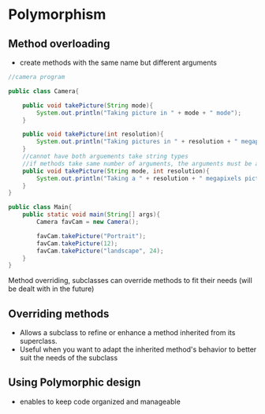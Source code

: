 # Polymorphism

## Method overloading
- create methods with the same name but different arguments

```java
//camera program

public class Camera{

    public void takePicture(String mode){
        System.out.println("Taking picture in " + mode + " mode");
    }

    public void takePicture(int resolution){
        System.out.println("Taking pictures in " + resolution + " megapixels.");
    }
    //cannot have both arguements take string types
    //if methods take same number of arguments, the arguments must be a different type
    public void takePicture(String mode, int resolution){
        System.out.println("Taking a " + resolution + " megapixels picture in " + mode + " mode." );
    }
}

public class Main{
    public static void main(String[] args){
        Camera favCam = new Camera();

        favCam.takePicture("Portrait");
        favCam.takePicture(12);
        favCam.takePicture("landscape", 24);
    }
}
```
Method overriding, subclasses can override methods to fit their needs (will be dealt with in the future)

## Overriding methods
- Allows a subclass to refine or enhance a method inherited from its superclass. 
- Useful when you want to adapt the inherited method's behavior to better suit the needs of the subclass

## Using Polymorphic design
- enables to keep code organized and manageable

